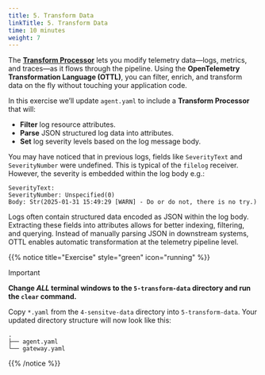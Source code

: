 ```yaml
---
title: 5. Transform Data
linkTitle: 5. Transform Data
time: 10 minutes
weight: 7
---
```


The [**Transform Processor**](https://github.com/open-telemetry/opentelemetry-collector-contrib/blob/main/processor/transformprocessor/README.md) lets you modify telemetry data—logs, metrics, and traces—as it flows through the pipeline. Using the **OpenTelemetry Transformation Language (OTTL)**, you can filter, enrich, and transform data on the fly without touching your application code.

In this exercise we’ll update `agent.yaml` to include a **Transform Processor** that will:

- **Filter** log resource attributes.
- **Parse** JSON structured log data into attributes.
- **Set** log severity levels based on the log message body.

You may have noticed that in previous logs, fields like `SeverityText` and `SeverityNumber` were undefined. This is typical of the `filelog` receiver. However, the severity is embedded within the log body e.g.:

```text
SeverityText: 
SeverityNumber: Unspecified(0)
Body: Str(2025-01-31 15:49:29 [WARN] - Do or do not, there is no try.)
```

Logs often contain structured data encoded as JSON within the log body. Extracting these fields into attributes allows for better indexing, filtering, and querying. Instead of manually parsing JSON in downstream systems, OTTL enables automatic transformation at the telemetry pipeline level.

{{% notice title="Exercise" style="green" icon="running" %}}

> [!IMPORTANT]
> **Change _ALL_ terminal windows to the `5-transform-data` directory and run the `clear` command.**

Copy `*.yaml` from the `4-sensitve-data` directory into `5-transform-data`. Your updated directory structure will now look like this:

```text { title="Updated Directory Structure" }
.
├── agent.yaml
└── gateway.yaml
```

{{% /notice %}}

